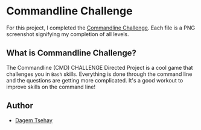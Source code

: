 # Commandline Challenge

For this project, I completed the [Commandline Challenge](https://cmdchallenge.com). Each file is a PNG screenshot signifying my completion of all levels.

## What is Commandline Challenge?

The Commandline (CMD) CHALLENGE Directed Project is a cool game that challenges you in `Bash` skills. Everything is done through the command line and the questions are getting more complicated. It's a good workout to improve skills on the command line!


## Author

- [Dagem Tsehay](https://github.com/dagemtsehay1)
